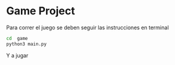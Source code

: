 # Game Project

Para correr el juego se deben seguir las instrucciones
en terminal

```sh
cd  game
python3 main.py
```

Y a jugar